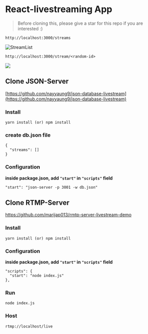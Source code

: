 # React-livestreaming App

> Before cloning this, please give a star for this repo if you are interested :)

`http://localhost:3000/streams` <br />

<img src="https://i.ibb.co/cDLLJgL/92948603-219128799364124-8909167626937171968-n.png" alt="StreamList">
<br/>

`http://localhost:3000/stream/<random-id>` <br />

<img src="https://i.ibb.co/Ptr82sf/Screenshot-from-2020-04-12-02-27-24.png">

## Clone JSON-Server

[https://github.com/nayyaung9/json-database-livestream](https://github.com/nayyaung9/json-database-livestream)

### Install

`yarn install (or) npm install`

### create db.json file

```
{
  "streams": []
}
```

### Configuration

**inside package.json, add `"start"` in `"scripts"` field**

`"start": "json-server -p 3001 -w db.json"`

## Clone RTMP-Server


https://github.com/marijap013/rmtp-server-livestream-demo

### Install

`yarn install (or) npm install`

### Configuration

**inside package.json, add `"start"` in `"scripts"` field**

```
"scripts": {
  "start": "node index.js"
},
```

### Run

```
node index.js
```

### Host

```
rtmp://localhost/live
```
